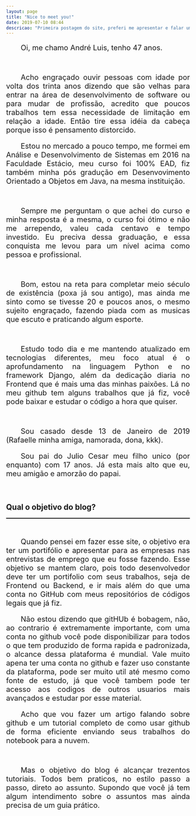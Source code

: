```yaml
---
layout: page
title: "Nice to meet you!"
date: 2019-07-10 08:44
descricao: "Primeira postagem do site, preferi me apresentar e falar um pouco sobre mim..."
---
```

<style>
p {text-indent: 40px; text-align: justify;font-size:20px;}
hr{border-bottom: 1px solid black;}
</style>

<p>Oi, me chamo André Luis, tenho 47 anos.</p>
<br>
<p>Acho engraçado ouvir pessoas com idade por volta dos trinta anos dizendo que são velhas para entrar na área de desenvolvimento de software ou para mudar de profissão, acredito que poucos trabalhos tem essa necessidade de limitação em relação a idade. Então tire essa idéia da cabeça porque isso é pensamento distorcido.</p>
<p>Estou no mercado a pouco tempo, me formei em Análise e Desenvolvimento de Sistemas em 2016 na Faculdade Estácio, meu curso foi 100% EAD, fiz também minha pós gradução em Desenvovimento Orientado a Objetos em Java, na mesma instituição.</p>
<br>
<p> Sempre me perguntam o que achei do curso e minha resposta é a mesma, o curso foi ótimo e não me arrependo, valeu cada centavo e tempo investido. Eu preciva dessa graduação, e essa conquista me levou para um nível acima como pessoa e profissional.</p>
<br>
<p>Bom, estou na reta para completar meio século de existência (poxa já sou antigo), mas ainda me sinto como se tivesse 20 e poucos anos, o mesmo sujeito engraçado, fazendo piada com as musicas que escuto e praticando algum esporte. </p>
<br>
<p>Estudo todo dia e me mantendo atualizado em tecnologias diferentes, meu foco atual é o aprofundamento na linguagem Python e no framework Django, além da dedicação diaria no Frontend que é mais uma das minhas paixões. Lá no meu github tem alguns trabalhos que já fiz, você pode baixar e estudar o código a hora que quiser.</p>
<br>
<p>Sou casado desde 13 de Janeiro de 2019 (Rafaelle minha amiga, namorada, dona, kkk).</p>
<p>Sou pai do Julio Cesar meu filho unico (por enquanto) com 17 anos. Já esta mais alto que eu, meu amigão e amorzão do papai.</p>
<br>

<h2>Qual o objetivo do blog?</h2>
<hr>
<br>
<p>Quando pensei em fazer esse site, o objetivo era ter um portifólio e apresentar para as empresas nas entrevistas de emprego que eu fosse fazendo. Esse objetivo se mantem claro, pois todo desenvolvedor deve ter um portifolio com seus trabalhos, seja de Frontend ou Backend, e ir mais além do que uma conta no GitHub com meus repositórios de códigos legais que já fiz.</p>
<p> Não estou dizendo que gitHUb é bobagem, não, ao contrario é extremamente importante, com uma conta no github você pode disponibilizar para todos o que tem produzido de forma rapida e padronizada, o alcance dessa plataforma é mundial. Vale muito apena ter uma conta no github e fazer uso constante da plataforma, pode ser muito util até mesmo como fonte de estudo, já que você tambem pode ter acesso aos codigos de outros usuarios mais avançados e estudar por esse material.</p>
<p> Acho que vou fazer um artigo falando sobre github e um tutorial completo de como usar github de forma eficiente enviando seus trabalhos do notebook para a nuvem. </p>
<br>
<p>Mas o objetivo do blog é alcançar trezentos tutoriais. Todos bem praticos, no estilo passo a passo, direto ao assunto. Supondo que você já tem algum intendimento sobre o assuntos mas ainda precisa de um guia prático.</p>
<br>
<br>
<br>
